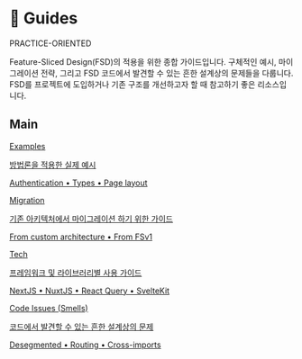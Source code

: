 # 🎯 Guides

PRACTICE-ORIENTED

Feature-Sliced Design(FSD)의 적용을 위한 종합 가이드입니다. 구체적인 예시, 마이그레이션 전략, 그리고 FSD 코드에서 발견할 수 있는 흔한 설계상의 문제들을 다룹니다. FSD를 프로젝트에 도입하거나 기존 구조를 개선하고자 할 때 참고하기 좋은 리소스입니다.

## Main[​](#main "해당 헤딩으로 이동")

<!-- -->

[Examples](/documentation/kr/docs/guides/examples.md)

[방법론을 적용한 실제 예시](/documentation/kr/docs/guides/examples.md)

[Authentication • Types • Page layout](/documentation/kr/docs/guides/examples.md)

[Migration](/documentation/kr/docs/guides/migration/from-v1.md)

[기존 아키텍처에서 마이그레이션 하기 위한 가이드](/documentation/kr/docs/guides/migration/from-v1.md)

[From custom architecture • From FSv1](/documentation/kr/docs/guides/migration/from-v1.md)

[Tech](/documentation/kr/docs/guides/tech/with-nextjs.md)

[프레임워크 및 라이브러리별 사용 가이드](/documentation/kr/docs/guides/tech/with-nextjs.md)

[NextJS • NuxtJS • React Query • SvelteKit](/documentation/kr/docs/guides/tech/with-nextjs.md)

[Code Issues (Smells)](/documentation/kr/docs/guides/issues/desegmented.md)

[코드에서 발견할 수 있는 흔한 설계상의 문제](/documentation/kr/docs/guides/issues/desegmented.md)

[Desegmented • Routing • Cross-imports](/documentation/kr/docs/guides/issues/desegmented.md)
